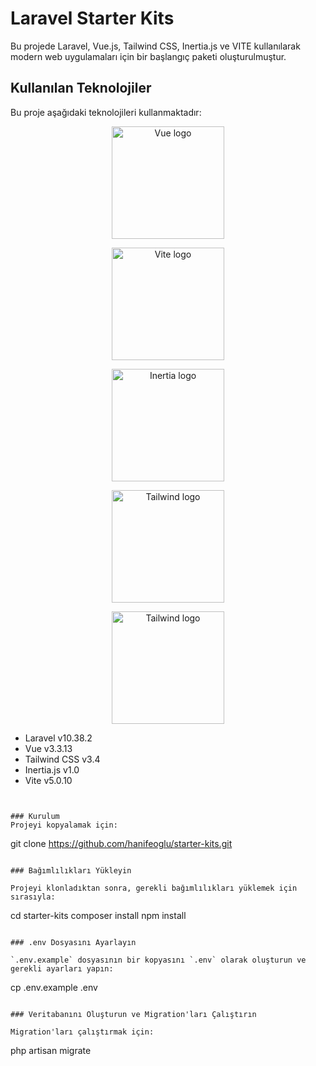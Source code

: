 # Laravel Starter Kits

Bu projede Laravel, Vue.js, Tailwind CSS, Inertia.js ve VITE kullanılarak modern web uygulamaları için bir başlangıç paketi oluşturulmuştur.

## Kullanılan Teknolojiler

Bu proje aşağıdaki teknolojileri kullanmaktadır:


<p align="center">
  <a href="#" target="_blank" rel="noopener noreferrer">
    <img width="180" src="https://avatars.githubusercontent.com/u/6128107?s=200&v=4" alt="Vue logo">
  </a>
</p>

<p align="center">
  <a href="#" target="_blank" rel="noopener noreferrer">
    <img width="180" src="https://vitejs.dev/logo.svg" alt="Vite logo">
  </a>
</p>




<p align="center">
  <a href="#" target="_blank" rel="noopener noreferrer">
    <img width="180" src="https://avatars.githubusercontent.com/u/47703742?s=200&v=4" alt="Inertia logo">
  </a>
</p>

<p align="center">
  <a href="#" target="_blank" rel="noopener noreferrer">
    <img width="180" src="https://avatars.githubusercontent.com/u/67109815" alt="Tailwind logo">
  </a>
</p>

<p align="center">
  <a href="#" target="_blank" rel="noopener noreferrer">
    <img width="180" src="https://avatars.githubusercontent.com/u/958072?" alt="Tailwind logo">
  </a>
</p>


- Laravel v10.38.2
- Vue v3.3.13
- Tailwind CSS v3.4
- Inertia.js v1.0
- Vite v5.0.10
```


### Kurulum
Projeyi kopyalamak için:
```
git clone https://github.com/hanifeoglu/starter-kits.git
```

### Bağımlılıkları Yükleyin

Projeyi klonladıktan sonra, gerekli bağımlılıkları yüklemek için sırasıyla:
```
cd starter-kits
composer install
npm install
```

### .env Dosyasını Ayarlayın

`.env.example` dosyasının bir kopyasını `.env` olarak oluşturun ve gerekli ayarları yapın:
```
cp .env.example .env
```

### Veritabanını Oluşturun ve Migration'ları Çalıştırın

Migration'ları çalıştırmak için:
```
php artisan migrate
```